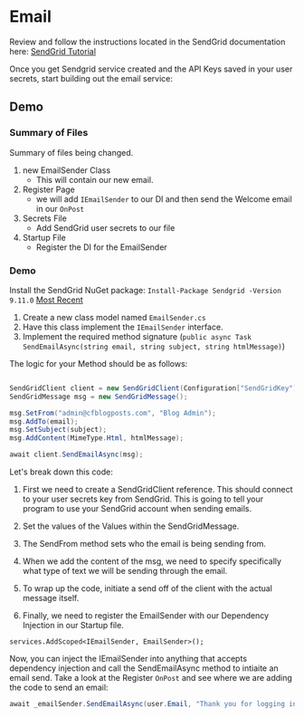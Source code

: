 # Email

Review and follow the instructions located in the SendGrid documentation here:
[SendGrid Tutorial](https://docs.microsoft.com/en-us/azure/sendgrid-dotnet-how-to-send-email)


Once you get Sendgrid service created and the API Keys saved in your user secrets, start building out
the email service:

## Demo

### Summary of Files
 
Summary of files being changed.

1. new EmailSender Class
    - This will contain our new email. 
2. Register Page
    - we will add `IEmailSender` to our DI and then send the Welcome email in our `OnPost`
3. Secrets File
    - Add SendGrid user secrets to our file
4. Startup File
    - Register the DI for the EmailSender


### Demo

Install the SendGrid NuGet package:
`Install-Package Sendgrid -Version 9.11.0`
[Most Recent](https://www.nuget.org/packages/Sendgrid)

1.  Create a new class model named `EmailSender.cs`
2.  Have this class implement the `IEmailSender` interface. 
3.  Implement the required method signature (`public async Task SendEmailAsync(string email, string subject, string htmlMessage)`)

The logic for your Method should be as follows:

```csharp

SendGridClient client = new SendGridClient(Configuration["SendGridKey"]);
SendGridMessage msg = new SendGridMessage();

msg.SetFrom("admin@cfblogposts.com", "Blog Admin");
msg.AddTo(email);
msg.SetSubject(subject);
msg.AddContent(MimeType.Html, htmlMessage);

await client.SendEmailAsync(msg);
```

Let's break down this code:

1. First we need to create a SendGridClient reference. This should connect to your 
user secrets key from SendGrid. This is going to tell your program to use your SendGrid account
when sending emails. 

2. Set the values of the Values within the SendGridMessage. 
3. The SendFrom method sets who the email is being sending from. 
4. When we add the content of the msg, we need to specify specifically what type of 
text we will be sending through the email. 
5. To wrap up the code, initiate a send off of the client with the actual message itself.
6. Finally, we need to register the EmailSender with our Dependency Injection in 
 our Startup file.

```
services.AddScoped<IEmailSender, EmailSender>();
``` 

Now, you can inject the IEmailSender into anything that accepts dependency injection and call the SendEmailAsync
method to intiaite an email send. Take a look at the Register `OnPost` and see where we are adding
the code to send an email:

```csharp
await _emailSender.SendEmailAsync(user.Email, "Thank you for logging in", 	"<p>Thank you for logging in </p>");
```



